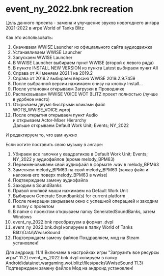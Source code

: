 # event_ny_2022.bnk recreation

Цель данного проекта - замена и улучшение звуков новогоднего ангара 2021-2022 в игре World of Tanks Blitz

Как это использовать:
1) Скачиваем WWISE Launcher из официального сайта аудиодвижка  
2) Устанавливаем WWISE Launcher  
3) Запускаем WWISE Launcher  
4) В WWISE Launcher выбираем пункт WWISE (второй с левого ряда)  
5) В пункте INSTALL NEW VERSION из пункта Latest выбираем пункт All  
6) Справа от All меняем 2021.1 на 2019.2  
7) Справа от 2019.2 выбираем версию WWISE 2019.2.9.7459  
8) После выбранной версии нажимаем снизу на кнопку Install...  
9) После установки открываем Загрузки в Проводнике  
10) Распаковываем WWISE VOICE WOT BLITZ проект полностью (лучше в удобное место)  
11) Открываем двумя быстрыми кликами файл WOTB_WWISE_VOICE.wproj  
12) После открытия открываем пункт Audio  
и открываем Actor-Mixer Hierarchy  
Дальше открываем Default Work Unit; Events; NY_2022

И редактируем то, что вам нужно


Если хотите поставить свою музыку в ангаре:
1) Убираем все галочки у квадратиков в Default Work Unit; Events; NY_2022 у аудиофайлов (кроме melody_BPM63)
2) Переименовываем свой аудиофайл в формате .wav в melody_BPM63
3) Заменяем melody_BPM63 на свой melody_BPM63 (зажав файл и наложив его поверх melody_BPM63 в wwise)
4) Подтверждаем замену аудиофайла
5) Заходим в SoundBanks
6) Правой кнопкой мыши нажимаем на Default Work Unit
7) Выбираем Generate Soundbank(s) for current platform
8) После генерации закрываем окно с успешной операцией и заходим в папку с проектом
9) В папке с проектом открываем папку GeneratedSoundBanks, затем Windows
10) event_ny_2022.bnk преобразуем в формат .dvpl
11) event_ny_2022.bnk.dvpl копируем в папку World of Tanks Blitz\Data\WwiseSound
12) Подтверждаем замену файлов
 Поздравляем, мод на Steam установлен!
 
 Для андроид:
 11.1) Включаем в настройках игры "Загрузить все ресурсы игры"
 11.2) event_ny_2022.bnk.dvpl копируем в папку Android\data\net.wargaming.wot.blitz\files\packs\WwiseSound
 11.3) Подтверждаем замену файлов
  Мод на андроид установлен!
